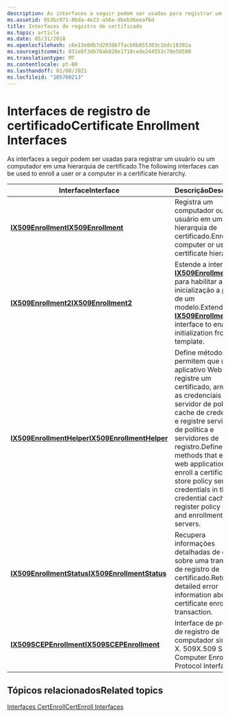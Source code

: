 ```yaml
---
description: As interfaces a seguir podem ser usadas para registrar um usuário ou um computador em uma hierarquia de certificado.
ms.assetid: 653bc971-8bda-4e23-a56a-dbeb36eeaf6d
title: Interfaces de registro de certificado
ms.topic: article
ms.date: 05/31/2018
ms.openlocfilehash: c6e13e8db7d2938b7facb0b055303c1bdc18392a
ms.sourcegitcommit: 831e8f3db78ab820e1710cede244553c70e50500
ms.translationtype: MT
ms.contentlocale: pt-BR
ms.lasthandoff: 01/08/2021
ms.locfileid: "105760213"
---
```

# <a name="certificate-enrollment-interfaces"></a><span data-ttu-id="e15ed-103">Interfaces de registro de certificado</span><span class="sxs-lookup"><span data-stu-id="e15ed-103">Certificate Enrollment Interfaces</span></span>

<span data-ttu-id="e15ed-104">As interfaces a seguir podem ser usadas para registrar um usuário ou um computador em uma hierarquia de certificado.</span><span class="sxs-lookup"><span data-stu-id="e15ed-104">The following interfaces can be used to enroll a user or a computer in a certificate hierarchy.</span></span>



| <span data-ttu-id="e15ed-105">Interface</span><span class="sxs-lookup"><span data-stu-id="e15ed-105">Interface</span></span>                                              | <span data-ttu-id="e15ed-106">Descrição</span><span class="sxs-lookup"><span data-stu-id="e15ed-106">Description</span></span>                                                                                                                                                                         |
|--------------------------------------------------------|-------------------------------------------------------------------------------------------------------------------------------------------------------------------------------------|
| [<span data-ttu-id="e15ed-107">**IX509Enrollment**</span><span class="sxs-lookup"><span data-stu-id="e15ed-107">**IX509Enrollment**</span></span>](/windows/desktop/api/CertEnroll/nn-certenroll-ix509enrollment)             | <span data-ttu-id="e15ed-108">Registra um computador ou usuário em uma hierarquia de certificado.</span><span class="sxs-lookup"><span data-stu-id="e15ed-108">Enrolls a computer or user in a certificate hierarchy.</span></span>                                                                                                                              |
| [<span data-ttu-id="e15ed-109">**IX509Enrollment2**</span><span class="sxs-lookup"><span data-stu-id="e15ed-109">**IX509Enrollment2**</span></span>](/windows/desktop/api/Certenroll/nn-certenroll-ix509enrollment2)           | <span data-ttu-id="e15ed-110">Estende a interface [**IX509Enrollment**](/windows/desktop/api/CertEnroll/nn-certenroll-ix509enrollment) para habilitar a inicialização a partir de um modelo.</span><span class="sxs-lookup"><span data-stu-id="e15ed-110">Extends the [**IX509Enrollment**](/windows/desktop/api/CertEnroll/nn-certenroll-ix509enrollment) interface to enable initialization from a template.</span></span>                                                                          |
| [<span data-ttu-id="e15ed-111">**IX509EnrollmentHelper**</span><span class="sxs-lookup"><span data-stu-id="e15ed-111">**IX509EnrollmentHelper**</span></span>](/windows/desktop/api/Certenroll/nn-certenroll-ix509enrollmenthelper) | <span data-ttu-id="e15ed-112">Define métodos que permitem que um aplicativo Web registre um certificado, armazene as credenciais do servidor de política no cache de credenciais e registre servidores de política e servidores de registro.</span><span class="sxs-lookup"><span data-stu-id="e15ed-112">Defines methods that enable a web application to enroll a certificate, store policy server credentials in the credential cache, and register policy servers and enrollment servers.</span></span> |
| [<span data-ttu-id="e15ed-113">**IX509EnrollmentStatus**</span><span class="sxs-lookup"><span data-stu-id="e15ed-113">**IX509EnrollmentStatus**</span></span>](/windows/desktop/api/CertEnroll/nn-certenroll-ix509enrollmentstatus) | <span data-ttu-id="e15ed-114">Recupera informações detalhadas de erro sobre uma transação de registro de certificado.</span><span class="sxs-lookup"><span data-stu-id="e15ed-114">Retrieves detailed error information about a certificate enrollment transaction.</span></span>                                                                                                    |
| [<span data-ttu-id="e15ed-115">**IX509SCEPEnrollment**</span><span class="sxs-lookup"><span data-stu-id="e15ed-115">**IX509SCEPEnrollment**</span></span>](/windows/desktop/api/Certenroll/nn-certenroll-ix509scepenrollment)     | <span data-ttu-id="e15ed-116">Interface de protocolo de registro de computador simples X. 509</span><span class="sxs-lookup"><span data-stu-id="e15ed-116">X.509 Simple Computer Enrollment Protocol Interface</span></span><br/>                                                                                                                      |



 

## <a name="related-topics"></a><span data-ttu-id="e15ed-117">Tópicos relacionados</span><span class="sxs-lookup"><span data-stu-id="e15ed-117">Related topics</span></span>

<dl> <dt>

[<span data-ttu-id="e15ed-118">Interfaces CertEnroll</span><span class="sxs-lookup"><span data-stu-id="e15ed-118">CertEnroll Interfaces</span></span>](certenroll-interfaces.md)
</dt> </dl>

 

 




